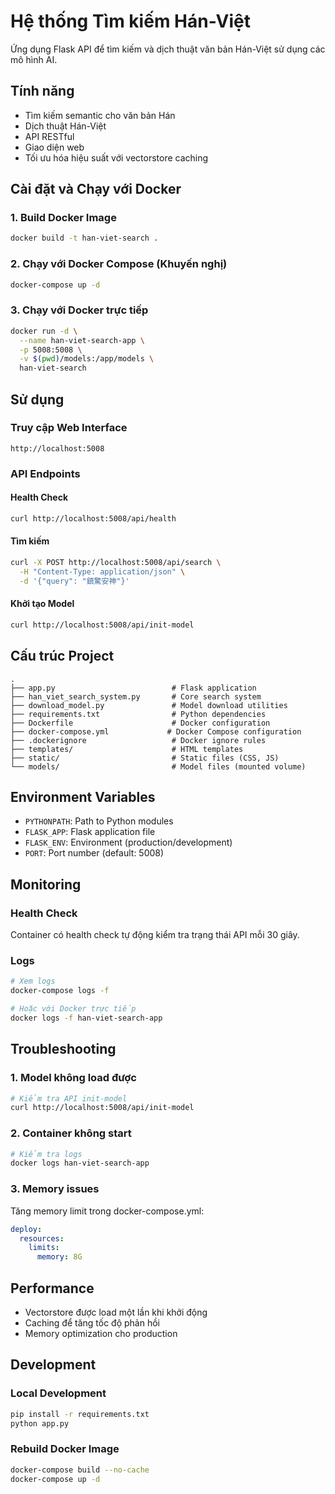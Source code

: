 # Hệ thống Tìm kiếm Hán-Việt

Ứng dụng Flask API để tìm kiếm và dịch thuật văn bản Hán-Việt sử dụng các mô hình AI.

## Tính năng

- Tìm kiếm semantic cho văn bản Hán
- Dịch thuật Hán-Việt
- API RESTful
- Giao diện web
- Tối ưu hóa hiệu suất với vectorstore caching

## Cài đặt và Chạy với Docker

### 1. Build Docker Image

```bash
docker build -t han-viet-search .
```

### 2. Chạy với Docker Compose (Khuyến nghị)

```bash
docker-compose up -d
```

### 3. Chạy với Docker trực tiếp

```bash
docker run -d \
  --name han-viet-search-app \
  -p 5008:5008 \
  -v $(pwd)/models:/app/models \
  han-viet-search
```

## Sử dụng

### Truy cập Web Interface
```
http://localhost:5008
```

### API Endpoints

#### Health Check
```bash
curl http://localhost:5008/api/health
```

#### Tìm kiếm
```bash
curl -X POST http://localhost:5008/api/search \
  -H "Content-Type: application/json" \
  -d '{"query": "鎮驚安神"}'
```

#### Khởi tạo Model
```bash
curl http://localhost:5008/api/init-model
```

## Cấu trúc Project

```
.
├── app.py                          # Flask application
├── han_viet_search_system.py       # Core search system
├── download_model.py               # Model download utilities
├── requirements.txt                # Python dependencies
├── Dockerfile                      # Docker configuration
├── docker-compose.yml             # Docker Compose configuration
├── .dockerignore                   # Docker ignore rules
├── templates/                      # HTML templates
├── static/                         # Static files (CSS, JS)
└── models/                         # Model files (mounted volume)
```

## Environment Variables

- `PYTHONPATH`: Path to Python modules
- `FLASK_APP`: Flask application file
- `FLASK_ENV`: Environment (production/development)
- `PORT`: Port number (default: 5008)

## Monitoring

### Health Check
Container có health check tự động kiểm tra trạng thái API mỗi 30 giây.

### Logs
```bash
# Xem logs
docker-compose logs -f

# Hoặc với Docker trực tiếp
docker logs -f han-viet-search-app
```

## Troubleshooting

### 1. Model không load được
```bash
# Kiểm tra API init-model
curl http://localhost:5008/api/init-model
```

### 2. Container không start
```bash
# Kiểm tra logs
docker logs han-viet-search-app
```

### 3. Memory issues
Tăng memory limit trong docker-compose.yml:
```yaml
deploy:
  resources:
    limits:
      memory: 8G
```

## Performance

- Vectorstore được load một lần khi khởi động
- Caching để tăng tốc độ phản hồi
- Memory optimization cho production

## Development

### Local Development
```bash
pip install -r requirements.txt
python app.py
```

### Rebuild Docker Image
```bash
docker-compose build --no-cache
docker-compose up -d
``` 